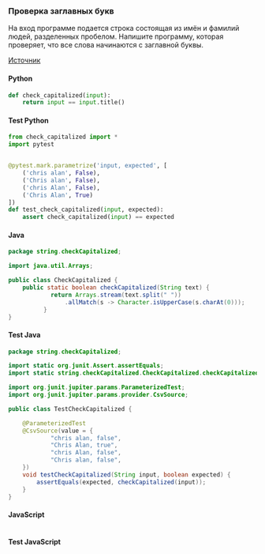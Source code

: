 ### Проверка заглавных букв

На вход программе подается строка состоящая из имён и фамилий людей, разделенных пробелом. Напишите программу, которая проверяет, что все слова начинаются с заглавной буквы.

[Источник](https://stepik.org/lesson/296416/step/8?thread=solutions&unit=278136)

<!-- tabs: start -->
#### **Python**

```python
def check_capitalized(input):
    return input == input.title()
```
#### **Test Python**

```python
from check_capitalized import *
import pytest


@pytest.mark.parametrize('input, expected', [
    ('chris alan', False),
    ('Chris alan', False),
    ('chris Alan', False),
    ('Chris Alan', True)
])
def test_check_capitalized(input, expected):
    assert check_capitalized(input) == expected
```

#### **Java**

```java
package string.checkCapitalized;

import java.util.Arrays;

public class CheckCapitalized {
    public static boolean checkCapitalized(String text) {
            return Arrays.stream(text.split(" "))
                .allMatch(s -> Character.isUpperCase(s.charAt(0)));
          }
}
```
#### **Test Java**

```java
package string.checkCapitalized;

import static org.junit.Assert.assertEquals;
import static string.checkCapitalized.CheckCapitalized.checkCapitalized;

import org.junit.jupiter.params.ParameterizedTest;
import org.junit.jupiter.params.provider.CsvSource;

public class TestCheckCapitalized {

    @ParameterizedTest
    @CsvSource(value = {
            "chris alan, false",
            "Chris Alan, true",
            "chris Alan, false",
            "Chris alan, false",
    })
    void testCheckCapitalized(String input, boolean expected) {
        assertEquals(expected, checkCapitalized(input));
    }
}
```

#### **JavaScript**

```javascript

```
#### **Test JavaScript**

```javascript

```
<!-- tabs: end -->

